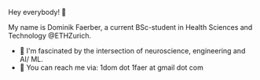 Hey everybody! 👋

My name is Dominik Faerber, a current BSc-student in Health Sciences and Technology @ETHZurich.

- 🧠 I'm fascinated by the intersection of neuroscience, engineering and AI/ ML.
- 💬 You can reach me via: 1dom dot 1faer at gmail dot com

